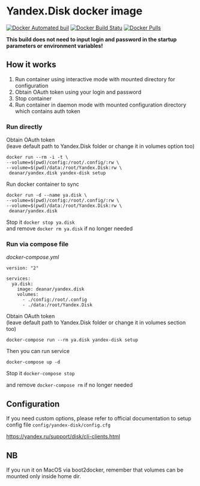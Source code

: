 # Yandex.Disk docker image

[![Docker Automated buil](https://img.shields.io/docker/automated/deanar/yandex.disk.svg)](https://hub.docker.com/r/deanar/yandex.disk/)
[![Docker Build Statu](https://img.shields.io/docker/build/deanar/yandex.disk.svg)](https://hub.docker.com/r/deanar/yandex.disk/)
[![Docker Pulls](https://img.shields.io/docker/pulls/deanar/yandex.disk.svg)](https://hub.docker.com/r/deanar/yandex.disk/)


**This build does not need to input login and password in the startup parameters or environment variables!**


## How it works

1) Run container using interactive mode with mounted directory for configuration
2) Obtain OAuth token using your login and password
3) Stop container
4) Run container in daemon mode with mounted configuration directory which contains auth token  


### Run directly

Obtain OAuth token  
(leave default path to Yandex.Disk folder or change it in volumes option too)

    docker run --rm -i -t \
    --volume=$(pwd)/config:/root/.config/:rw \
    --volume=$(pwd)/data:/root/Yandex.Disk:rw \
     deanar/yandex.disk yandex-disk setup

Run docker container to sync

    docker run -d --name ya.disk \
    --volume=$(pwd)/config:/root/.config/:rw \
    --volume=$(pwd)/data:/root/Yandex.Disk:rw \
     deanar/yandex.disk


Stop it `docker stop ya.disk`  
and remove `docker rm ya.disk` if no longer needed

### Run via compose file

_docker-compose.yml_

    version: "2"
    
    services:
      ya.disk:
        image: deanar/yandex.disk
        volumes:
          - ./config:/root/.config
          - ./data:/root/Yandex.Disk

Obtain OAuth token  
(leave default path to Yandex.Disk folder or change it in volumes section too)

    docker-compose run --rm ya.disk yandex-disk setup
        
Then you can run service
    
    docker-compose up -d
    
Stop it `docker-compose stop`
    
and remove `docker-compose rm` if no longer needed
    
## Configuration

If you need custom options, please refer to official documentation to setup config file `config/yandex-disk/config.cfg`

https://yandex.ru/support/disk/cli-clients.html 


## NB

If you run it on MacOS via boot2docker, remember that volumes can be mounted only inside home dir.